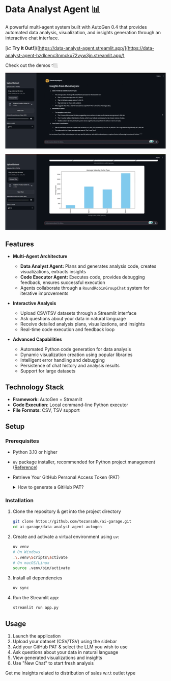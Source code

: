 # Data Analyst Agent 📊

A powerful multi-agent system built with AutoGen 0.4 that provides automated data analysis, visualization, and insights generation through an interactive chat interface.

[**📈 Try It Out!**]([https://data-analyst-agent.streamlit.app/](https://data-analyst-agent-hzdlcenc3nmcku72vyw3jn.streamlit.app/)


Check out the demos 👇🏼

[![Data Analyst Agent - Demo 1](./assets/demo-1.png)](https://youtu.be/Gml54d2FBm0)

[![Data Analyst Agent - Demo 2](./assets/demo-2.png)](https://youtu.be/aVxbSUrsEq4)

## Features

- **Multi-Agent Architecture**
  - **Data Analyst Agent:** Plans and generates analysis code, creates visualizations, extracts insights
  - **Code Executor Agent:** Executes code, provides debugging feedback, ensures successful execution
  - Agents collaborate through a `RoundRobinGroupChat` system for iterative improvements

- **Interactive Analysis**
  - Upload CSV/TSV datasets through a Streamlit interface
  - Ask questions about your data in natural language
  - Receive detailed analysis plans, visualizations, and insights
  - Real-time code execution and feedback loop

- **Advanced Capabilities**
  - Automated Python code generation for data analysis
  - Dynamic visualization creation using popular libraries
  - Intelligent error handling and debugging
  - Persistence of chat history and analysis results
  - Support for large datasets

## Technology Stack

- **Framework**: AutoGen + Streamlit
- **Code Execution**: Local command-line Python executor
- **File Formats**: CSV, TSV support

## Setup

### Prerequisites
- Python 3.10 or higher
- `uv` package installer, recommended for Python project management ([Reference](https://docs.astral.sh/uv/#installation))
- Retrieve Your GitHub Personal Access Token (PAT)
    <details>
    <summary>How to generate a GitHub PAT?</summary>

    We'll use **Github Models Marketplace** to get free access to Large Language Models (LLMs) that will be used to create AI Agents.

    To access this service, you will need to create a **GitHub Personal Access Token (PAT)**.

    This can be done by going to your [Personal Access Tokens settings](https://github.com/settings/personal-access-tokens) in your GitHub Account.

    Select the `Fine-grained tokens` option on the left side of your screen.

    Then select `Generate new token`.

    Add a **Token Name** & within **Permissions**, select `Read-only` access for **Models**. Then click `Generate token`.
    </details>

### Installation
1. Clone the repository & get into the project directory
    ```sh
    git clone https://github.com/tezansahu/ai-garage.git
    cd ai-garage/data-analyst-agent-autogen
    ```

2. Create and activate a virtual environment using `uv`:
    ```sh
    uv venv
    # On Windows
    .\.venv\Scripts\activate
    # On macOS/Linux
    source .venv/bin/activate
    ```
3. Install all dependencies
    ```sh
    uv sync
    ```
4. Run the Streamlit app:
    ```sh
    streamlit run app.py
    ```

## Usage

1. Launch the application
2. Upload your dataset (CSV/TSV) using the sidebar
3. Add your GitHub PAT & select the LLM you wish to use
3. Ask questions about your data in natural language
4. View generated visualizations and insights
5. Use "New Chat" to start fresh analysis


Get me insights related to distribution of sales w.r.t outlet type

